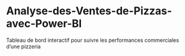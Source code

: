 # Analyse-des-Ventes-de-Pizzas-avec-Power-BI
Tableau de bord interactif pour suivre les performances commerciales d’une pizzeria
